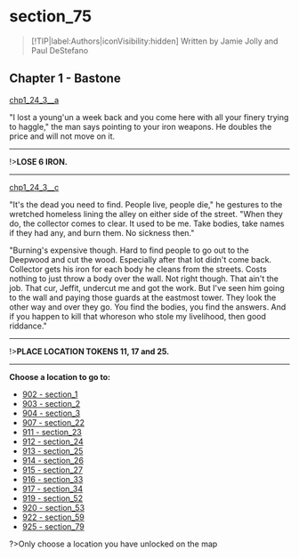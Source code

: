 
# section_75

>[!TIP|label:Authors|iconVisibility:hidden]
>Written by Jamie Jolly and Paul DeStefano

## Chapter 1 - Bastone

[chp1_24_3__a](../../decomp/app/src/main/res/raw/chp1_24_3__a.mp3 ':include :type=audio')

"I lost a young'un a week back and you come here with all your finery trying to haggle," the man says pointing to your iron weapons. He doubles the price and will not move on it.

---

!>**LOSE 6 IRON.** 

---

[chp1_24_3__c](../../decomp/app/src/main/res/raw/chp1_24_3__c.mp3 ':include :type=audio')

"It's the dead you need to find. People live, people die," he gestures to the wretched homeless lining the alley on either side of the street. "When they do, the collector comes to clear. It used to be me. Take bodies, take names if they had any, and burn them. No sickness then."

"Burning's expensive though. Hard to find people to go out to the Deepwood and cut the wood. Especially after that lot didn't come back. Collector gets his iron for each body he cleans from the streets. Costs nothing to just throw a body over the wall. Not right though. That ain't the job. That cur, Jeffit, undercut me and got the work. But I've seen him going to the wall and paying those guards at the eastmost tower. They look the other way and over they go. You find the bodies, you find the answers. And if you happen to kill that whoreson who stole my livelihood, then good riddance."

---

!>**PLACE LOCATION TOKENS 11, 17 and 25.** 

---



**Choose a location to go to:**

- [902 - section_1](output/chapter1/section_1.md)
- [903 - section_2](output/chapter1/section_2.md)
- [904 - section_3](output/chapter1/section_3.md)
- [907 - section_22](output/chapter1/section_22.md)
- [911 - section_23](output/chapter1/section_23.md)
- [912 - section_24](output/chapter1/section_24.md)
- [913 - section_25](output/chapter1/section_25.md)
- [914 - section_26](output/chapter1/section_26.md)
- [915 - section_27](output/chapter1/section_27.md)
- [916 - section_33](output/chapter1/section_33.md)
- [917 - section_34](output/chapter1/section_34.md)
- [919 - section_52](output/chapter1/section_52.md)
- [920 - section_53](output/chapter1/section_53.md)
- [922 - section_59](output/chapter1/section_59.md)
- [925 - section_79](output/chapter1/section_79.md)


?>Only choose a location you have unlocked on the map


